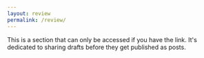 ```yaml
---
layout: review
permalink: /review/
---
```


This is a section that can only be accessed if you have the link. It's dedicated to sharing drafts before they get published as posts.